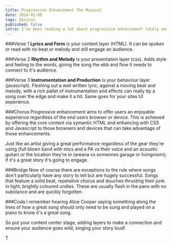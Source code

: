 ```yaml
---
title: Progressive Enhancement The Musical
date: 2014-02-08
tags: Opinion
published: false
intro: I've been reading a lot about progressive enhancement lately and I've realised something, there's a lot of creative parallels between building a site and writing a song; you're telling a story. So I decided to pen this little diddy which goes a little something like this...
---
```


###Verse 1
**Lyrics and Form** is your content layer (HTML). It can be spoken or read with no beat or melody and still engage an audience.

###Verse 2
**Rhythm and Melody** is your presentation layer (css). Adds style and feeling to the words, giving the song the ebb and flow it needs to connect to it's audience.

###Verse 3
**Instrumentation and Production** is your behaviour layer (javascript). Fleshing out a well written lyric, against a moving beat and melody, with a rich pallet of instrumentation and effects can really tip a song over the edge and make it a hit. Same goes for your sites UI experience.

###Chorus
Progressive enhancement aims to offer users an enjoyable experience regardless of the end users browser or device. This is achieved by offering the core content via symantic HTML and enhancing with CSS and Javascript to those browsers and devices that can take advantage of those enhancements.

Just like an artist giving a great performance regardless of the gear they're using (full blown band with mics and a PA vs their voice and an acoustic guitar) or the location they're in (areana vs someones garage or livingroom); if it's a great story it's going to engage.

###Bridge
Now of course there are exceptions to the rule where songs don't particularly have any story to tell but are hugely successful. Songs that feature a solid beat, repetative chorus and douches thrusting their junk in tight, brightly coloured undies. These are usually flash in the pans with no substance and are quickly forgotten.

###Coda
I remember hearing Alice Cooper saying something along the lines of how a great song should only need to be sung and played on a piano to know it's a great song.

So put your content center stage, adding layers to make a connection and ensure your audience goes wild, singing your story loud!

T